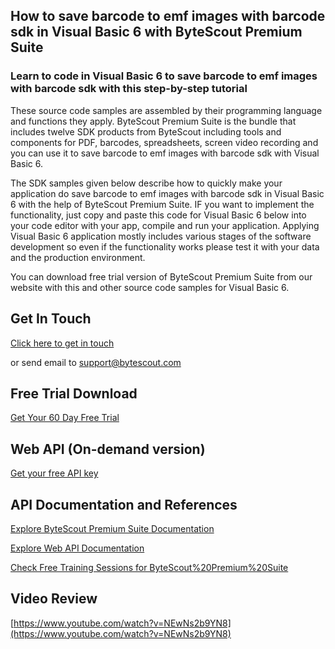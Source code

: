 ## How to save barcode to emf images with barcode sdk in Visual Basic 6 with ByteScout Premium Suite

### Learn to code in Visual Basic 6 to save barcode to emf images with barcode sdk with this step-by-step tutorial

These source code samples are assembled by their programming language and functions they apply. ByteScout Premium Suite is the bundle that includes twelve SDK products from ByteScout including tools and components for PDF, barcodes, spreadsheets, screen video recording and you can use it to save barcode to emf images with barcode sdk with Visual Basic 6.

The SDK samples given below describe how to quickly make your application do save barcode to emf images with barcode sdk in Visual Basic 6 with the help of ByteScout Premium Suite. IF you want to implement the functionality, just copy and paste this code for Visual Basic 6 below into your code editor with your app, compile and run your application. Applying Visual Basic 6 application mostly includes various stages of the software development so even if the functionality works please test it with your data and the production environment.

You can download free trial version of ByteScout Premium Suite from our website with this and other source code samples for Visual Basic 6.

## Get In Touch

[Click here to get in touch](https://bytescout.zendesk.com/hc/en-us/requests/new?subject=ByteScout%20Premium%20Suite%20Question)

or send email to [support@bytescout.com](mailto:support@bytescout.com?subject=ByteScout%20Premium%20Suite%20Question) 

## Free Trial Download

[Get Your 60 Day Free Trial](https://bytescout.com/download/web-installer?utm_source=github-readme)

## Web API (On-demand version)

[Get your free API key](https://pdf.co/documentation/api?utm_source=github-readme)

## API Documentation and References

[Explore ByteScout Premium Suite Documentation](https://bytescout.com/documentation/index.html?utm_source=github-readme)

[Explore Web API Documentation](https://pdf.co/documentation/api?utm_source=github-readme)

[Check Free Training Sessions for ByteScout%20Premium%20Suite](https://academy.bytescout.com/)

## Video Review

[https://www.youtube.com/watch?v=NEwNs2b9YN8](https://www.youtube.com/watch?v=NEwNs2b9YN8)